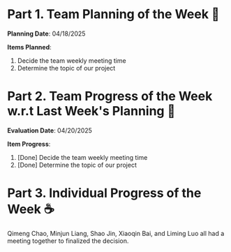 # Part 1. Team Planning of the Week :ledger: 
**Planning Date**: 04/18/2025

**Items Planned**:
1. Decide the team weekly meeting time
2. Determine the topic of our project


# Part 2. Team Progress of the Week w.r.t Last Week's Planning :green_book:
**Evaluation Date**: 04/20/2025

**Item Progress**:
1. [Done] Decide the team weekly meeting time
2. [Done] Determine the topic of our project

# Part 3. Individual Progress of the Week :coffee:

Qimeng Chao, Minjun Liang, Shao Jin, Xiaoqin Bai, and Liming Luo all had a meeting together to finalized the decision.
